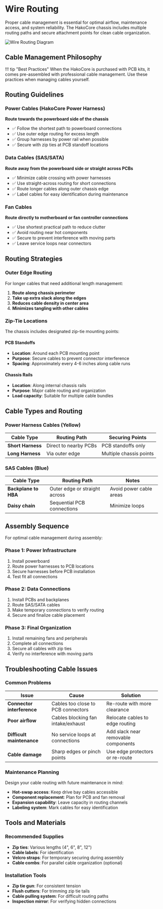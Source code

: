# Wire Routing

Proper cable management is essential for optimal airflow, maintenance access, and system reliability. The HakoCore chassis includes multiple routing paths and secure attachment points for clean cable organization.

![Wire Routing Diagram](../../assets/wire-routing-diagram.png)

## Cable Management Philosophy

!!! tip "Best Practices"
    When the HakoCore is purchased with PCB kits, it comes pre-assembled with professional cable management. Use these practices when managing cables yourself.

## Routing Guidelines

### Power Cables (HakoCore Power Harness)

**Route towards the powerboard side of the chassis**

- ✅ Follow the shortest path to powerboard connections
- ✅ Use outer edge routing for excess length
- ✅ Group harnesses by power rail when possible
- ✅ Secure with zip ties at PCB standoff locations

### Data Cables (SAS/SATA)

**Route away from the powerboard side or straight across PCBs**

- ✅ Minimize cable crossing with power harnesses
- ✅ Use straight-across routing for short connections
- ✅ Route longer cables along outer chassis edge
- ✅ Label cables for easy identification during maintenance

### Fan Cables

**Route directly to motherboard or fan controller connections**

- ✅ Use shortest practical path to reduce clutter
- ✅ Avoid routing near hot components
- ✅ Secure to prevent interference with moving parts
- ✅ Leave service loops near connectors

## Routing Strategies

### Outer Edge Routing

For longer cables that need additional length management:

1. **Route along chassis perimeter**
2. **Take up extra slack along the edges**
3. **Reduces cable density in center area**
4. **Minimizes tangling with other cables**

### Zip-Tie Locations

The chassis includes designated zip-tie mounting points:

#### PCB Standoffs
- **Location**: Around each PCB mounting point
- **Purpose**: Secure cables to prevent connector interference
- **Spacing**: Approximately every 4-6 inches along cable runs

#### Chassis Rails
- **Location**: Along internal chassis rails
- **Purpose**: Major cable routing and organization
- **Load capacity**: Suitable for multiple cable bundles

## Cable Types and Routing

### Power Harness Cables (Yellow)

| Cable Type | Routing Path | Securing Points |
|------------|--------------|-----------------|
| **Short Harness** | Direct to nearby PCBs | PCB standoffs only |
| **Long Harness** | Via outer edge | Multiple chassis points |

### SAS Cables (Blue)

| Cable Type | Routing Path | Notes |
|------------|--------------|-------|
| **Backplane to HBA** | Outer edge or straight across | Avoid power cable areas |
| **Daisy chain** | Sequential PCB connections | Minimize loops |

## Assembly Sequence

For optimal cable management during assembly:

### Phase 1: Power Infrastructure
1. Install powerboard
2. Route power harnesses to PCB locations
3. Secure harnesses before PCB installation
4. Test fit all connections

### Phase 2: Data Connections
1. Install PCBs and backplanes
2. Route SAS/SATA cables
3. Make temporary connections to verify routing
4. Secure and finalize cable placement

### Phase 3: Final Organization
1. Install remaining fans and peripherals
2. Complete all connections
3. Secure all cables with zip ties
4. Verify no interference with moving parts

## Troubleshooting Cable Issues

### Common Problems

| Issue | Cause | Solution |
|-------|-------|----------|
| **Connector interference** | Cables too close to PCB connectors | Re-route with more clearance |
| **Poor airflow** | Cables blocking fan intake/exhaust | Relocate cables to edge routing |
| **Difficult maintenance** | No service loops at connections | Add slack near removable components |
| **Cable damage** | Sharp edges or pinch points | Use edge protectors or re-route |

### Maintenance Planning

Design your cable routing with future maintenance in mind:

- **Hot-swap access**: Keep drive bay cables accessible
- **Component replacement**: Plan for PCB and fan removal
- **Expansion capability**: Leave capacity in routing channels
- **Labeling system**: Mark cables for easy identification

## Tools and Materials

### Recommended Supplies

- **Zip ties**: Various lengths (4", 6", 8", 12")
- **Cable labels**: For identification
- **Velcro straps**: For temporary securing during assembly
- **Cable combs**: For parallel cable organization (optional)

### Installation Tools

- **Zip tie gun**: For consistent tension
- **Flush cutters**: For trimming zip tie tails
- **Cable pulling system**: For difficult routing paths
- **Inspection mirror**: For verifying hidden connections